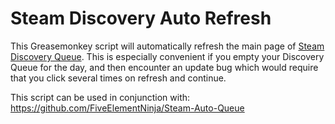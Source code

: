 # Steam Discovery Auto Refresh

This Greasemonkey script will automatically refresh the main page of [Steam Discovery Queue](https://store.steampowered.com/explore/). This is especially convenient if you empty your Discovery Queue for the day, and then encounter an update bug which would require that you click several times on refresh and continue.

This script can be used in conjunction with:
https://github.com/FiveElementNinja/Steam-Auto-Queue

